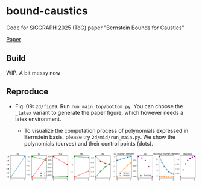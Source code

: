 # bound-caustics
Code for SIGGRAPH 2025 (ToG) paper "Bernstein Bounds for Caustics"

[Paper](https://zhiminfan.work/paper/bound_caustics_preprint.pdf)

## Build

WIP. A bit messy now

## Reproduce

- Fig. 09: `2d/fig09`. Run `run_main_top/bottom.py`. You can choose the `_latex` variant to generate the paper figure, which however needs a latex environment. 

    - To visualize the computation process of polynomials expressed in Bernstein basis, please try `2d/mid/run_main.py`. We show the polynomials (curves) and their control points (dots).

![result](2d/mid/result.png)